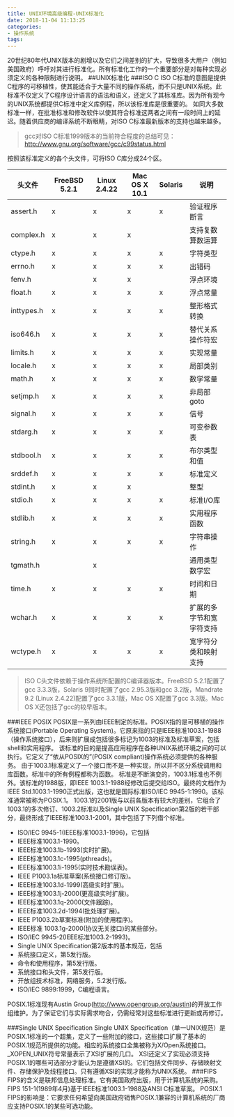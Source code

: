 ```yaml
---
title: UNIX环境高级编程-UNIX标准化
date: 2018-11-04 11:13:25
categories:
- 操作系统
tags:
---
```

20世纪80年代UNIX版本的剧增以及它们之间差别的扩大，导致很多大用户（例如美国政府）呼吁对其进行标准化。所有标准化工作的一个重要部分是对每种实现必须定义的各种限制进行说明。
##UNIX标准化
###ISO C
ISO C标准的意图是提供C程序的可移植性，使其能适合于大量不同的操作系统，而不只是UNIX系统。此标准不仅定义了C程序设计语言的语法和语义，还定义了其标准库。因为所有现今的UNIX系统都提供C标准中定义库例程，所以该标准库是很重要的。
如同大多数标准一样，在批准标准和修改软件以使其符合标准这两者之间有一段时间上的延迟。随着供应商的编译系统不断眼睛，对ISO C标准最新版本的支持也越来越多。
>gcc对ISO C标准1999版本的当前符合程度的总结可见：http://www.gnu.org/software/gcc/c99status.html

按照该标准定义的各个头文件，可将ISO C库分成24个区。

|头文件|FreeBSD 5.2.1|Linux 2.4.22|Mac OS X 10.1|Solaris|说明|
|-|-|-|-|-|-|
|assert.h|x|x|x|x|验证程序断言|
|complex.h|x|x|x||支持复数算数运算|
|ctype.h|x|x|x|x|字符类型|
|errno.h|x|x|x|x|出错码|
|fenv.h||x|x||浮点环境|
|float.h|x|x|x|x|浮点常量|
|inttypes.h|x|x|x|x|整形格式转换|
|iso646.h|x|x|x|x|替代关系操作符宏|
|limits.h|x|x|x|x|实现常量|
|locale.h|x|x|x|x|局部类别|
|math.h|x|x|x|x|数学常量|
|setjmp.h|x|x|x|x|非局部goto|
|signal.h|x|x|x|x|信号|
|stdarg.h|x|x|x|x|可变参数表|
|stdbool.h|x|x|x|x|布尔类型和值|
|srddef.h|x|x|x|x|标准定义|
|stdint.h|x|x|x||整型|
|stdio.h|x|x|x|x|标准I/O库|
|stdlib.h|x|x|x|x|实用程序函数|
|string.h|x|x|x|x|字符串操作|
|tgmath.h||x|||通用类型数学宏|
|time.h|x|x|x|x|时间和日期|
|wchar.h|x|x|x|x|扩展的多字节和宽字符支持|
|wctype.h|x|x|x|x|宽字符分类和映射支持|

>ISO C头文件依赖于操作系统所配置的C编译器版本。FreeBSD 5.2.1配置了gcc 3.3.3版，Solaris 9同时配置了gcc 2.95.3版和gcc 3.2版，Mandrate 9.2 (Linux 2.4.22)配置了gcc 3.3.1版，Mac OS X配置了gcc 3.3版。Mac OS X还包括了gcc的较早版本。

###IEEE POSIX
POSIX是一系列由IEEE制定的标准。POSIX指的是可移植的操作系统接口(Portable Operating System)。它原来指的只是IEEE标准1003.1-1988（操作系统接口），后来则扩展成包括很多标记为1003的标准及标准草案，包括shell和实用程序。
该标准的目的是提高应用程序在各种UNIX系统环境之间的可以执行。它定义了“依从POSIX的”(POSIX compliant)操作系统必须提供的各种服务。
由于1003.1标准定义了一个接口而不是一种实现，所以并不区分系统调用和库函数。标准中的所有例程都称为函数。
标准是不断演变的，1003.1标准也不例外。该标准的1988版，即IEEE 1003.1-1988经修改后提交给ISO。最终的文档作为IEEE Std.1003.1-1990正式出版，这也就是国际标准ISO/IEC 9945-1:1990。该标准通常被称为POSIX.1。
1003.1的2001版与以前各版本有较大的差别，它组合了1003.1的多次修订、1003.2标准以及Single UNIX Specification第2版的若干部分，最终形成了IEEE标准1003.1-2001，其中包括了下列借个标准。

- ISO/IEC 9945-1(IEEE标准1003.1-1996)，它包括
 - IEEE标准1003.1-1990。
 - IEEE标准1003.1b-1993(实时扩展)。
 - IEEE标准1003.1c-1995(pthreads)。
 - IEEE标准1003.1i-1995(实时技术勘误表)。
- IEEE P1003.1a标准草案(系统接口修订版)。
- IEEE标准1003.1d-1999(高级实时扩展)。
- IEEE标准1003.1j-2000(更高级实时扩展)。
- IEEE标准1003.1q-2000(文件跟踪)。
- IEEE标准1003.2d-1994(批处理扩展)。
- IEEE P1003.2b草案标准(附加的使用程序)。
- IEEE标准 1003.1g-2000(协议无关接口)的某些部分。
- ISO/IEC 9945-2(IEEE标准1003.2-1993)。
- Single UNIX Specification第2版本的基本规范，包括
 - 系统接口定义，第5发行版。
 - 命令和使用程序，第5发行版。
 - 系统接口和头文件，第5发行版。
- 开放组技术标准，网络服务，5.2发行版。
- ISO/IEC 9899:1999，C编程语言。

POSIX.1标准现有Austin Group(http://www.opengroup.org/austin)的开放工作组维护。为了保证它们与实际需求吻合，仍需经常对这些标准进行更新或再修订。

###Single UNIX Specification
Single UNIX Specification（单一UNIX规范）是POSIX.1标准的一个超集，定义了一些附加的接口，这些接口扩展了基本的POSIX.1规范所提供的功能。相应的系统接口全集被称为X/Open系统接口。_XOPEN_UNIX符号常量表示了XSI扩展的几口。
XSI还定义了实现必须支持POSIX.1的哪些可选部分才能认为是遵循XSI的。它们包括文件同步、存储映射文件、存储保护及线程接口。只有遵循XSI的实现才能称为UNIX系统。
###FIPS
FIPS的含义是联邦信息处理标准。它有美国政府出版，用于计算机系统的采购。FIPS 151-1(1989年4月)基于IEEE标准1003.1-1988及ANSI C标准草案。
POSIX.1 FIPS的影响是：它要求任何希望向美国政府销售POSIX.1兼容的计算机系统的厂商应支持POSIX.1的某些可选功能。